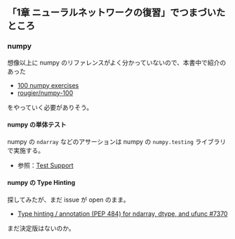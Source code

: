 ## 「1章 ニューラルネットワークの復習」でつまづいたところ

### numpy

想像以上に numpy のリファレンスがよく分かっていないので、本書中で紹介のあった

* [100 numpy exercises](http://www.labri.fr/perso/nrougier/teaching/numpy.100/)
* [rougier/numpy-100](https://github.com/rougier/numpy-100)

をやっていく必要がありそう。


#### numpy の単体テスト

numpy の `ndarray` などのアサーションは numpy の `numpy.testing` ライブラリで実施する。

* 参照：[Test Support](https://docs.scipy.org/doc/numpy-1.13.0/reference/routines.testing.html)


#### numpy の Type Hinting

探してみたが、まだ issue が open のまま。

* [Type hinting / annotation (PEP 484) for ndarray, dtype, and ufunc #7370](https://github.com/numpy/numpy/issues/7370)

まだ決定版はないのか。
